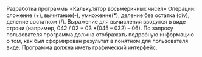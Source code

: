 Разработка программы «Калькулятор восьмеричных чисел»
Операции: сложение (+), вычитание(-), умножение(*), деление без остатка (div), деление состатком (/). 
Выражение для вычисления вводится в виде строки (например, 042 / 02 + 03 *(045 – 032) – 06). 
По запросу пользователя программа должна отображать подробную информацию о том,
как был сформирован результат в понятном для пользователя виде.
Программа должна иметь графический интерфейс.
